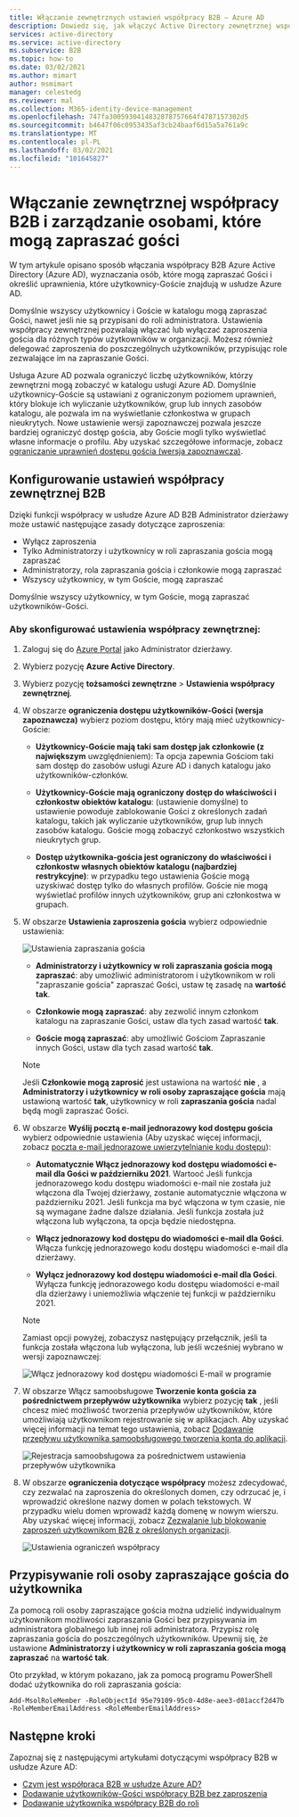 ```yaml
---
title: Włączanie zewnętrznych ustawień współpracy B2B — Azure AD
description: Dowiedz się, jak włączyć Active Directory zewnętrznej współpracy B2B i zarządzać osobami, które mogą zapraszać użytkowników-Gości. Aby delegować zaproszenia, użyj roli zapraszania gościa.
services: active-directory
ms.service: active-directory
ms.subservice: B2B
ms.topic: how-to
ms.date: 03/02/2021
ms.author: mimart
author: msmimart
manager: celestedg
ms.reviewer: mal
ms.collection: M365-identity-device-management
ms.openlocfilehash: 747fa3005930414832878757664f4787157302d5
ms.sourcegitcommit: b4647f06c0953435af3cb24baaf6d15a5a761a9c
ms.translationtype: MT
ms.contentlocale: pl-PL
ms.lasthandoff: 03/02/2021
ms.locfileid: "101645827"
---
```

# <a name="enable-b2b-external-collaboration-and-manage-who-can-invite-guests"></a>Włączanie zewnętrznej współpracy B2B i zarządzanie osobami, które mogą zapraszać gości

W tym artykule opisano sposób włączania współpracy B2B Azure Active Directory (Azure AD), wyznaczania osób, które mogą zapraszać Gości i określić uprawnienia, które użytkownicy-Goście znajdują w usłudze Azure AD. 

Domyślnie wszyscy użytkownicy i Goście w katalogu mogą zapraszać Gości, nawet jeśli nie są przypisani do roli administratora. Ustawienia współpracy zewnętrznej pozwalają włączać lub wyłączać zaproszenia gościa dla różnych typów użytkowników w organizacji. Możesz również delegować zaproszenia do poszczególnych użytkowników, przypisując role zezwalające im na zapraszanie Gości.

Usługa Azure AD pozwala ograniczyć liczbę użytkowników, którzy zewnętrzni mogą zobaczyć w katalogu usługi Azure AD. Domyślnie użytkownicy-Goście są ustawiani z ograniczonym poziomem uprawnień, który blokuje ich wyliczanie użytkowników, grup lub innych zasobów katalogu, ale pozwala im na wyświetlanie członkostwa w grupach nieukrytych. Nowe ustawienie wersji zapoznawczej pozwala jeszcze bardziej ograniczyć dostęp gościa, aby Goście mogli tylko wyświetlać własne informacje o profilu. Aby uzyskać szczegółowe informacje, zobacz [ograniczanie uprawnień dostępu gościa (wersja zapoznawcza)](../enterprise-users/users-restrict-guest-permissions.md).

## <a name="configure-b2b-external-collaboration-settings"></a>Konfigurowanie ustawień współpracy zewnętrznej B2B

Dzięki funkcji współpracy w usłudze Azure AD B2B Administrator dzierżawy może ustawić następujące zasady dotyczące zaproszenia:

- Wyłącz zaproszenia
- Tylko Administratorzy i użytkownicy w roli zapraszania gościa mogą zapraszać
- Administratorzy, rola zapraszania gościa i członkowie mogą zapraszać
- Wszyscy użytkownicy, w tym Goście, mogą zapraszać

Domyślnie wszyscy użytkownicy, w tym Goście, mogą zapraszać użytkowników-Gości.

### <a name="to-configure-external-collaboration-settings"></a>Aby skonfigurować ustawienia współpracy zewnętrznej:

1. Zaloguj się do [Azure Portal](https://portal.azure.com) jako Administrator dzierżawy.
2. Wybierz pozycję **Azure Active Directory**.
3. Wybierz pozycję **tożsamości zewnętrzne**  >  **Ustawienia współpracy zewnętrznej**.

4. W obszarze **ograniczenia dostępu użytkowników-Gości (wersja zapoznawcza)** wybierz poziom dostępu, który mają mieć użytkownicy-Goście:
  
   - **Użytkownicy-Goście mają taki sam dostęp jak członkowie (z największym** uwzględnieniem): Ta opcja zapewnia Gościom taki sam dostęp do zasobów usługi Azure AD i danych katalogu jako użytkowników-członków.

   - **Użytkownicy-Goście mają ograniczony dostęp do właściwości i członkostw obiektów katalogu**: (ustawienie domyślne) to ustawienie powoduje zablokowanie Gości z określonych zadań katalogu, takich jak wyliczanie użytkowników, grup lub innych zasobów katalogu. Goście mogą zobaczyć członkostwo wszystkich nieukrytych grup.

   - **Dostęp użytkownika-gościa jest ograniczony do właściwości i członkostw własnych obiektów katalogu (najbardziej restrykcyjne)**: w przypadku tego ustawienia Goście mogą uzyskiwać dostęp tylko do własnych profilów. Goście nie mogą wyświetlać profilów innych użytkowników, grup ani członkostwa w grupach.


5. W obszarze **Ustawienia zaproszenia gościa** wybierz odpowiednie ustawienia:

    ![Ustawienia zapraszania gościa](./media/delegate-invitations/guest-invite-settings.png)

   - **Administratorzy i użytkownicy w roli zapraszania gościa mogą zapraszać**: aby umożliwić administratorom i użytkownikom w roli "zapraszanie gościa" zapraszać Gości, ustaw tę zasadę na **wartość tak**.

   - **Członkowie mogą zapraszać**: aby zezwolić innym członkom katalogu na zapraszanie Gości, ustaw dla tych zasad wartość **tak**.

   - **Goście mogą zapraszać**: aby umożliwić Gościom Zapraszanie innych Gości, ustaw dla tych zasad wartość **tak**.

   > [!NOTE]
   > Jeśli **Członkowie mogą zaprosić** jest ustawiona na wartość **nie** , a **Administratorzy i użytkownicy w roli osoby zapraszające gościa** mają ustawioną wartość **tak**, użytkownicy w roli **zapraszania gościa** nadal będą mogli zapraszać Gości.

6. W obszarze **Wyślij pocztą e-mail jednorazowy kod dostępu gościa** wybierz odpowiednie ustawienia (Aby uzyskać więcej informacji, zobacz [poczta e-mail jednorazowe uwierzytelnianie kodu dostępu](one-time-passcode.md)):

   - **Automatycznie Włącz jednorazowy kod dostępu wiadomości e-mail dla Gości w październiku 2021**. Wartooć Jeśli funkcja jednorazowego kodu dostępu wiadomości e-mail nie została już włączona dla Twojej dzierżawy, zostanie automatycznie włączona w październiku 2021. Jeśli funkcja ma być włączona w tym czasie, nie są wymagane żadne dalsze działania. Jeśli funkcja została już włączona lub wyłączona, ta opcja będzie niedostępna.

   - **Włącz jednorazowy kod dostępu do wiadomości e-mail dla Gości**. Włącza funkcję jednorazowego kodu dostępu wiadomości e-mail dla dzierżawy.

   - **Wyłącz jednorazowy kod dostępu wiadomości e-mail dla Gości**. Wyłącza funkcję jednorazowego kodu dostępu wiadomości e-mail dla dzierżawy i uniemożliwia włączenie tej funkcji w październiku 2021.

   > [!NOTE]
   > Zamiast opcji powyżej, zobaczysz następujący przełącznik, jeśli ta funkcja została włączona lub wyłączona, lub jeśli wcześniej wybrano w wersji zapoznawczej:
   >
   >![Włącz jednorazowy kod dostępu wiadomości E-mail w programie](media/delegate-invitations/enable-email-otp-opted-in.png)

7. W obszarze Włącz samoobsługowe **Tworzenie konta gościa za pośrednictwem przepływów użytkownika** wybierz pozycję **tak** , jeśli chcesz mieć możliwość tworzenia przepływów użytkowników, które umożliwiają użytkownikom rejestrowanie się w aplikacjach. Aby uzyskać więcej informacji na temat tego ustawienia, zobacz [Dodawanie przepływu użytkownika samoobsługowego tworzenia konta do aplikacji](self-service-sign-up-user-flow.md).

    ![Rejestracja samoobsługowa za pośrednictwem ustawienia przepływów użytkownika](./media/delegate-invitations/self-service-sign-up-setting.png)

7. W obszarze **ograniczenia dotyczące współpracy** możesz zdecydować, czy zezwalać na zaproszenia do określonych domen, czy odrzucać je, i wprowadzić określone nazwy domen w polach tekstowych. W przypadku wielu domen wprowadź każdą domenę w nowym wierszu. Aby uzyskać więcej informacji, zobacz [Zezwalanie lub blokowanie zaproszeń użytkownikom B2B z określonych organizacji](allow-deny-list.md).

    ![Ustawienia ograniczeń współpracy](./media/delegate-invitations/collaboration-restrictions.png)
## <a name="assign-the-guest-inviter-role-to-a-user"></a>Przypisywanie roli osoby zapraszające gościa do użytkownika

Za pomocą roli osoby zapraszające gościa można udzielić indywidualnym użytkownikom możliwości zapraszania Gości bez przypisywania im administratora globalnego lub innej roli administratora. Przypisz rolę zapraszania gościa do poszczególnych użytkowników. Upewnij się, że ustawione **Administratorzy i użytkownicy w roli zapraszania gościa mogą zapraszać** na **wartość tak**.

Oto przykład, w którym pokazano, jak za pomocą programu PowerShell dodać użytkownika do roli zapraszania gościa:

```
Add-MsolRoleMember -RoleObjectId 95e79109-95c0-4d8e-aee3-d01accf2d47b -RoleMemberEmailAddress <RoleMemberEmailAddress>
```

## <a name="next-steps"></a>Następne kroki

Zapoznaj się z następującymi artykułami dotyczącymi współpracy B2B w usłudze Azure AD:

- [Czym jest współpraca B2B w usłudze Azure AD?](what-is-b2b.md)
- [Dodawanie użytkowników-Gości współpracy B2B bez zaproszenia](add-user-without-invite.md)
- [Dodawanie użytkownika współpracy B2B do roli](add-guest-to-role.md)

